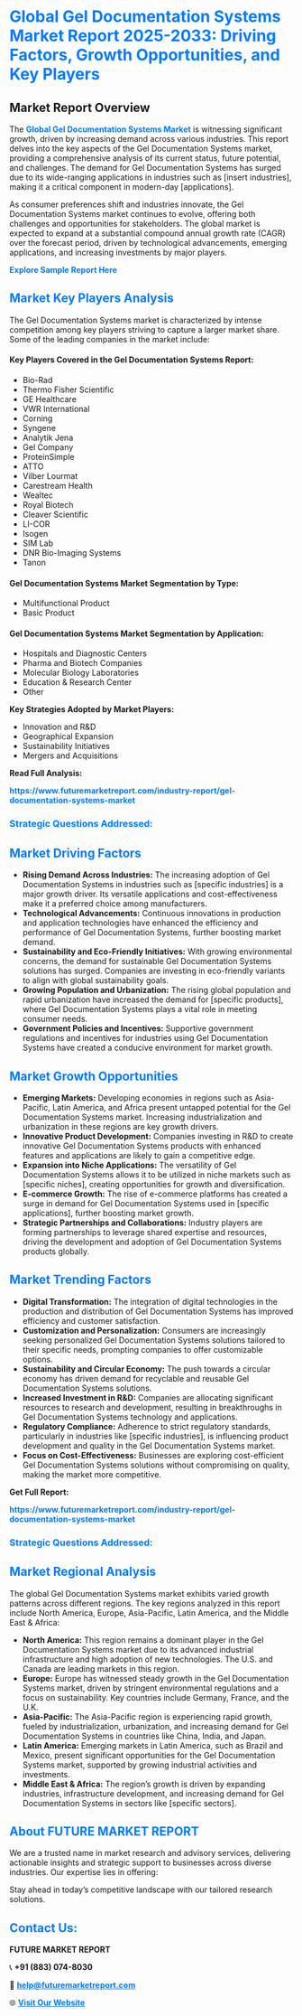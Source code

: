 <h1 style="color: #007BFF;">Global Gel Documentation Systems Market Report 2025-2033: Driving Factors, Growth Opportunities, and Key Players</h1>

<section id="overview">
<h2>Market Report Overview</h2>
<p>The <a href="https://www.futuremarketreport.com/industry-report/gel-documentation-systems-market" style="color: #007BFF; text-decoration: none;"><strong>Global Gel Documentation Systems Market</strong></a> is witnessing significant growth, driven by increasing demand across various industries. This report delves into the key aspects of the Gel Documentation Systems market, providing a comprehensive analysis of its current status, future potential, and challenges. The demand for Gel Documentation Systems has surged due to its wide-ranging applications in industries such as [insert industries], making it a critical component in modern-day [applications].</p>
<p>As consumer preferences shift and industries innovate, the Gel Documentation Systems market continues to evolve, offering both challenges and opportunities for stakeholders. The global market is expected to expand at a substantial compound annual growth rate (CAGR) over the forecast period, driven by technological advancements, emerging applications, and increasing investments by major players.</p>
</section>

<section id="overview">
<p><a href="https://www.futuremarketreport.com/request-sample/reportId=90760" style="color: #007BFF; text-decoration: none;"><strong>Explore Sample Report Here</strong></a></p>
</section>

<section id="key-players">
<h2 style="color: #007BFF;">Market Key Players Analysis</h2>
<p>The Gel Documentation Systems market is characterized by intense competition among key players striving to capture a larger market share. Some of the leading companies in the market include:</p>
<h4>Key Players Covered in the Gel Documentation Systems Report:</h4>
<ul><li>Bio-Rad</li><li>Thermo Fisher Scientific</li><li>GE Healthcare</li><li>VWR International</li><li>Corning</li><li>Syngene</li><li>Analytik Jena</li><li>Gel Company</li><li>ProteinSimple</li><li>ATTO</li><li>Vilber Lourmat</li><li>Carestream Health</li><li>Wealtec</li><li>Royal Biotech</li><li>Cleaver Scientific</li><li>LI-COR</li><li>Isogen</li><li>SIM Lab</li><li>DNR Bio-Imaging Systems</li><li>Tanon</li></ul>
<h4>Gel Documentation Systems Market Segmentation by Type:</h4>
<ul><li>Multifunctional Product</li><li>Basic Product</li></ul>

<h4>Gel Documentation Systems Market Segmentation by Application:</h4>
<ul><li>Hospitals and Diagnostic Centers</li><li>Pharma and Biotech Companies</li><li>Molecular Biology Laboratories</li><li>Education &amp; Research Center</li><li>Other</li></ul>
<p><strong>Key Strategies Adopted by Market Players:</strong></p>
<ul>
<li>Innovation and R&D</li>
<li>Geographical Expansion</li>
<li>Sustainability Initiatives</li>
<li>Mergers and Acquisitions</li>
</ul>
</section>

<section>
<p><strong>Read Full Analysis: </strong></p><a href="https://www.futuremarketreport.com/industry-report/gel-documentation-systems-market" style="color: #007BFF; text-decoration: none;"><strong>https://www.futuremarketreport.com/industry-report/gel-documentation-systems-market</strong></a>
<h3 style="color: #007BFF;">Strategic Questions Addressed:</h3>
</section>

<section id="driving-factors">
<h2 style="color: #007BFF;">Market Driving Factors</h2>
<ul>
<li><strong>Rising Demand Across Industries:</strong> The increasing adoption of Gel Documentation Systems in industries such as [specific industries] is a major growth driver. Its versatile applications and cost-effectiveness make it a preferred choice among manufacturers.</li>
<li><strong>Technological Advancements:</strong> Continuous innovations in production and application technologies have enhanced the efficiency and performance of Gel Documentation Systems, further boosting market demand.</li>
<li><strong>Sustainability and Eco-Friendly Initiatives:</strong> With growing environmental concerns, the demand for sustainable Gel Documentation Systems solutions has surged. Companies are investing in eco-friendly variants to align with global sustainability goals.</li>
<li><strong>Growing Population and Urbanization:</strong> The rising global population and rapid urbanization have increased the demand for [specific products], where Gel Documentation Systems plays a vital role in meeting consumer needs.</li>
<li><strong>Government Policies and Incentives:</strong> Supportive government regulations and incentives for industries using Gel Documentation Systems have created a conducive environment for market growth.</li>
</ul>
</section>

<section id="growth-opportunities">
<h2 style="color: #007BFF;">Market Growth Opportunities</h2>
<ul>
<li><strong>Emerging Markets:</strong> Developing economies in regions such as Asia-Pacific, Latin America, and Africa present untapped potential for the Gel Documentation Systems market. Increasing industrialization and urbanization in these regions are key growth drivers.</li>
<li><strong>Innovative Product Development:</strong> Companies investing in R&D to create innovative Gel Documentation Systems products with enhanced features and applications are likely to gain a competitive edge.</li>
<li><strong>Expansion into Niche Applications:</strong> The versatility of Gel Documentation Systems allows it to be utilized in niche markets such as [specific niches], creating opportunities for growth and diversification.</li>
<li><strong>E-commerce Growth:</strong> The rise of e-commerce platforms has created a surge in demand for Gel Documentation Systems used in [specific applications], further boosting market growth.</li>
<li><strong>Strategic Partnerships and Collaborations:</strong> Industry players are forming partnerships to leverage shared expertise and resources, driving the development and adoption of Gel Documentation Systems products globally.</li>
</ul>
</section>

<section id="trending-factors">
<h2 style="color: #007BFF;">Market Trending Factors</h2>
<ul>
<li><strong>Digital Transformation:</strong> The integration of digital technologies in the production and distribution of Gel Documentation Systems has improved efficiency and customer satisfaction.</li>
<li><strong>Customization and Personalization:</strong> Consumers are increasingly seeking personalized Gel Documentation Systems solutions tailored to their specific needs, prompting companies to offer customizable options.</li>
<li><strong>Sustainability and Circular Economy:</strong> The push towards a circular economy has driven demand for recyclable and reusable Gel Documentation Systems solutions.</li>
<li><strong>Increased Investment in R&D:</strong> Companies are allocating significant resources to research and development, resulting in breakthroughs in Gel Documentation Systems technology and applications.</li>
<li><strong>Regulatory Compliance:</strong> Adherence to strict regulatory standards, particularly in industries like [specific industries], is influencing product development and quality in the Gel Documentation Systems market.</li>
<li><strong>Focus on Cost-Effectiveness:</strong> Businesses are exploring cost-efficient Gel Documentation Systems solutions without compromising on quality, making the market more competitive.</li>
</ul>
</section>

<section>
<p><strong>Get Full Report: </strong></p><a href="https://www.futuremarketreport.com/industry-report/gel-documentation-systems-market" style="color: #007BFF; text-decoration: none;"><strong>https://www.futuremarketreport.com/industry-report/gel-documentation-systems-market</strong></a>
<h3 style="color: #007BFF;">Strategic Questions Addressed:</h3>
</section>


<section id="regional-analysis">
<h2 style="color: #007BFF;">Market Regional Analysis</h2>
<p>The global Gel Documentation Systems market exhibits varied growth patterns across different regions. The key regions analyzed in this report include North America, Europe, Asia-Pacific, Latin America, and the Middle East & Africa:</p>
<ul>
<li><strong>North America:</strong> This region remains a dominant player in the Gel Documentation Systems market due to its advanced industrial infrastructure and high adoption of new technologies. The U.S. and Canada are leading markets in this region.</li>
<li><strong>Europe:</strong> Europe has witnessed steady growth in the Gel Documentation Systems market, driven by stringent environmental regulations and a focus on sustainability. Key countries include Germany, France, and the U.K.</li>
<li><strong>Asia-Pacific:</strong> The Asia-Pacific region is experiencing rapid growth, fueled by industrialization, urbanization, and increasing demand for Gel Documentation Systems in countries like China, India, and Japan.</li>
<li><strong>Latin America:</strong> Emerging markets in Latin America, such as Brazil and Mexico, present significant opportunities for the Gel Documentation Systems market, supported by growing industrial activities and investments.</li>
<li><strong>Middle East & Africa:</strong> The region’s growth is driven by expanding industries, infrastructure development, and increasing demand for Gel Documentation Systems in sectors like [specific sectors].</li>
</ul>
</section>

<footer>
<h2 style="color: #007BFF;">About FUTURE MARKET REPORT</h2>
<p>We are a trusted name in market research and advisory services, delivering actionable insights and strategic support to businesses across diverse industries. Our expertise lies in offering:</p>

<p>Stay ahead in today’s competitive landscape with our tailored research solutions.</p>

<h2 style="color: #007BFF;">Contact Us:</h2>
<p><strong>FUTURE MARKET REPORT</strong></p>
<p>📞 <strong>+91 (883) 074-8030</strong></p>
<p>📧 <strong><a href="mailto:help@futuremarketreport.com" style="color: #007BFF;">help@futuremarketreport.com</a></strong></p>
<p>🌐 <strong><a href="https://www.futuremarketreport.com/" style="color: #007BFF;">Visit Our Website</a></strong></p>
</footer>